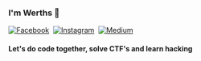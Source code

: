 ### I'm Werths 👋
 
<a href="https://www.facebook.com/B14CKH4K3R" target="_blank"><img src="https://img.shields.io/badge/facebook-%231877F2.svg?&style=for-the-badge&logo=facebook&logoColor=white" alt="Facebook" /></a>&nbsp;
<a href="https://www.instagram.com/prenoramance/" target="_blank"><img src="https://img.shields.io/badge/instagram-%23E4405F.svg?&style=for-the-badge&logo=instagram&logoColor=white" alt="Instagram" /></a>&nbsp;
<a href="https://lokesh-prenoramance.medium.com/" target="_blank"><img src="https://img.shields.io/badge/medium-%2312100E.svg?&style=for-the-badge&logo=medium&logoColor=white" alt="Medium" /></a>

#### Let's do code together, solve CTF's and learn hacking
<!--
<a href="https://join.slack.com/t/werthsweareth-xga1354/shared_invite/zt-xw5c8ic5-8Z_LXPbqw3RU5tNbQyFOSA" target="_blank"><img src="https://img.shields.io/badge/join%20slack-%23FFF.svg?&style=for-the-badge&logo=slack&logoColor=red" alt="Join on slack" /></a>
<!--
<a href="https://www.linkedin.com/in/lokesh-bhoyar-92b1b9127/"><img src="https://img.shields.io/badge/linkedin-%230077B5.svg?&style=for-the-badge&logo=linkedin&logoColor=white" alt="LinkedIn" /></a>&nbsp;

<!--
**IAmBlackHacker/IAmBlackHacker** is a ✨ _special_ ✨ repository because its `README.md` (this file) appears on your GitHub profile.

Here are some ideas to get you started:

- 🔭 I’m currently working on ...
- 🌱 I’m currently learning ...
- 👯 I’m looking to collaborate on ...
- 🤔 I’m looking for help with ...
- 💬 Ask me about ...
- 📫 How to reach me: ...
- 😄 Pronouns: ...
- ⚡ Fun fact: ...
-->
